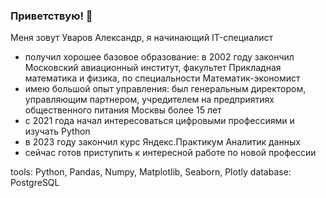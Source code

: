 ### Приветствую! 👋
Меня зовут Уваров Александр, я начинающий IT-специалист
- получил хорошее базовое образование: в 2002 году закончил Московский авиационный институт, факультет Прикладная математика и физика, по специальности Математик-экономист
- имею большой опыт управления: был генеральным директором, управляющим партнером, учредителем на предприятиях общественного питания Москвы более 15 лет
- с 2021 года начал интересоваться цифровыми профессиями и изучать Python
- в 2023 году закончил курс Яндекс.Практикум Аналитик данных
- сейчас готов приступить к интересной работе по новой профессии

tools: Python, Pandas, Numpy, Matplotlib, Seaborn, Plotly
database: PostgreSQL
